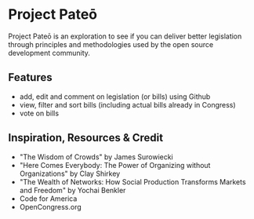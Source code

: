 # Project Pateō
Project Pateō is an exploration to see if you can deliver better legislation through principles and methodologies used by the open source development community.

## Features

* add, edit and comment on legislation (or bills) using Github
* view, filter and sort bills (including actual bills already in Congress)
* vote on bills

## Inspiration, Resources & Credit

* "The Wisdom of Crowds" by James Surowiecki
* "Here Comes Everybody: The Power of Organizing without Organizations" by Clay Shirkey
* "The Wealth of Networks: How Social Production Transforms Markets and Freedom" by Yochai Benkler
* Code for America
* OpenCongress.org
